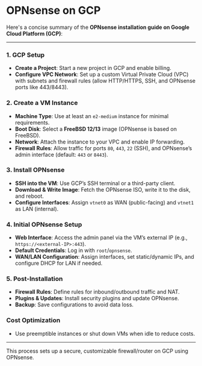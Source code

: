 # OPNsense on GCP
Here's a concise summary of the **OPNsense installation guide on Google Cloud Platform (GCP)**:

---

### **1. GCP Setup**  
- **Create a Project**: Start a new project in GCP and enable billing.  
- **Configure VPC Network**: Set up a custom Virtual Private Cloud (VPC) with subnets and firewall rules (allow HTTP/HTTPS, SSH, and OPNsense ports like 443/8443).  

### **2. Create a VM Instance**  
- **Machine Type**: Use at least an `e2-medium` instance for minimal requirements.  
- **Boot Disk**: Select a **FreeBSD 12/13** image (OPNsense is based on FreeBSD).  
- **Network**: Attach the instance to your VPC and enable IP forwarding.  
- **Firewall Rules**: Allow traffic for ports `80`, `443`, `22` (SSH), and OPNsense’s admin interface (default: `443` or `8443`).  

### **3. Install OPNsense**  
- **SSH into the VM**: Use GCP’s SSH terminal or a third-party client.  
- **Download & Write Image**: Fetch the OPNsense ISO, write it to the disk, and reboot.  
- **Configure Interfaces**: Assign `vtnet0` as WAN (public-facing) and `vtnet1` as LAN (internal).  

### **4. Initial OPNsense Setup**  
- **Web Interface**: Access the admin panel via the VM’s external IP (e.g., `https://<external-IP>:443`).  
- **Default Credentials**: Log in with `root`/`opnsense`.  
- **WAN/LAN Configuration**: Assign interfaces, set static/dynamic IPs, and configure DHCP for LAN if needed.  

### **5. Post-Installation**  
- **Firewall Rules**: Define rules for inbound/outbound traffic and NAT.  
- **Plugins & Updates**: Install security plugins and update OPNsense.  
- **Backup**: Save configurations to avoid data loss.  

### **Cost Optimization**  
- Use preemptible instances or shut down VMs when idle to reduce costs.  

---

This process sets up a secure, customizable firewall/router on GCP using OPNsense. 
